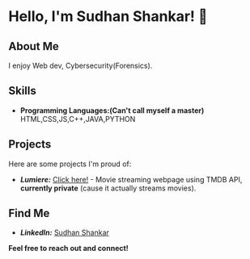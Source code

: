# Hello, I'm Sudhan Shankar! 👋

## About Me
I enjoy Web dev, Cybersecurity(Forensics).

## Skills
- **Programming Languages:(Can't call myself a master)**
HTML,CSS,JS,C++,JAVA,PYTHON

## Projects
Here are some projects I'm proud of:
- ***Lumiere:*** [Click here!](https://lumiere-tv.vercel.app/) - Movie streaming webpage using TMDB API, **currently private** (cause it actually streams movies).

## Find Me
- ***LinkedIn:*** [Sudhan Shankar](https://www.linkedin.com/in/sudhan-shankar-1710a529b?utm_source=share&utm_campaign=share_via&utm_content=profile&utm_medium=android_app)

**Feel free to reach out and connect!**

